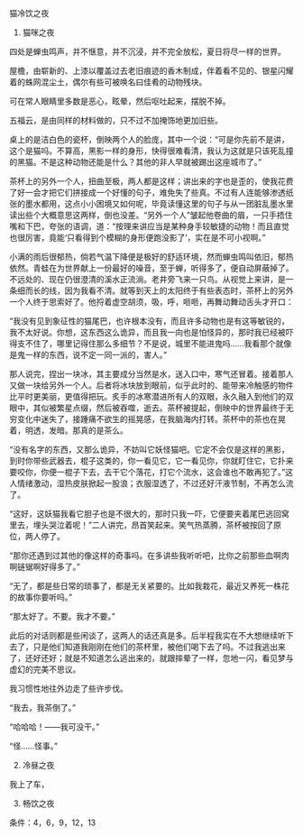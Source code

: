 猫冷饮之夜

1.	猫咪之夜

四处是蝉虫鸣声，并不惬意，并不沉浸，并不完全放松，夏日将尽一样的世界。

屋檐，由崭新的、上漆以覆盖过去老旧痕迹的香木制成，伴着看不见的、银星闪耀着的蛛网混尘土，偶尔有些可被唤名曰佳肴的动物残块。

可在常人眼睛里多数是恶心，眩晕，然后呕吐起来，摆脱不掉。

五福云，是由同样的材料做的，只不过不加掩饰地更加旧些。

桌上的是洁白色的瓷杯，倒映两个人的脸庞，其中一个说：“可是你先前不是讲，这个是猫吗。不算高，黑影一样的身形，快得很难看清，我认为这就是只该死乱撞的黑猫。不是这种动物还能是什么？其他的非人早就被踢出这座城市了。”

茶杯上的另外一个人，扭曲至极，两人都是这样；讲出来的字也是歪的，使我花费了好一会才把它们拼接成一个好懂的句子，难免失了些真。不过有人连能够渗透纸张的墨水都用，这点小小困境又如何呢，毕竟读懂这里的句子与从一团脏乱墨水里读出些个大概意思这两样，倒也没差。“另外一个人”皱起他卷曲的眉，一只手捂住嘴和下巴，夸张的语调，道：“按理来讲应当是某种身手较敏捷的动物！而且直觉也很厉害，竟能‘只看得到个模糊的身形便跑没影了’，实在是不可小视啊。”

小满的雨后很郁热，倘若气温下降便是极好的舒适环境，然而蝉虫鸣叫依旧，郁热依然。青蛙在为世界献上一份最好的噪音，至于蝉，听得多了，便自动屏蔽掉了。不远处的、现在仍很澄清的溪水正流淌。老井旁飞来一只鸟。从视觉上来讲，是一条细而长的线，因为我看不清。就等到天上的太阳终于有些表态时，茶杯上的另外一个人终于思索好了。他捋着虚空胡须，吸，呼，咂咂，再舞动舞动舌头才开口：

“我没有见到象征性的猫尾巴，也许根本没有，而且许多动物也是有这等敏锐的，我不太好说。你想，这东西这么诡异，而且我一向也是怕怪异的，那时我已经被吓得支不住了，哪里记得住那么多细节？不是说，城里不能进鬼吗……我看那个就像是鬼一样的东西，说不定一同一派的，害人。”

那人说完，捏出一块冰，其主要成分当然是水，送入口中，寒气还冒着。接着那人又做一块给另外一个人。后者将冰块放到眼前，似乎此时的、能带来冷触感的物件比平时更美丽，更值得把玩。炙手的冰寒潜进所有人的双眼，永久融入到他们的双眼中，其似被繁星点缀，然后被吞噬，逝去。茶杯被提起，倒映中的世界最终于无穷变化中迷失了，接踵痛不欲生的摇晃感，在我脑海内打转。茶杯中的茶也在晃着，明透，发暗。那真的是茶么。

“没有名字的东西，又那么诡异，不妨叫它妖怪猫吧。它定不会仅是这样的黑影，到时你带些武器去，棍子这类的，你一看见它，它一看见你，你就盯住它，它扑来要咬你，你便一棍子下去，去干它个落花，打它个流水，这会谁也不敢再犯了。”这人情绪激动，湿热皮肤掀起一股浪；衣服湿透了，不过还好汗液节制，不再怎么流了。

“这好，这妖猫我看它胆子也是不很大的，那时只我一吓，它便要夹着尾巴逃回窝里去，埋头哭泣着呢！”二人讲完，昂首笑起来。笑气热蒸腾，茶杯被按回了原位，两人停了。

“那你还遇到过其他的像这样的奇事吗。在多讲些我听听吧，比你之前那些血啊肉啊链锯啊好得多了。”

“无了，都是些日常的琐事了，都是无关紧要的。比如我栽花，最近又养死一株花的故事你要听吗。”

“那太好了。不要。我才不要。”

此后的对话则都是些闲谈了，这两人的话还真是多。后半程我实在不大想继续听下去了，只是他们知道我刚刚在他们的茶杯里，被他们喝下去了吗。不过我逃出来了，还好还好；就是不知道怎么逃出来的，就跟摔晕了一样，忽地一闪，看见梦与虚幻的完美不思议。

我习惯性地往外边走了些许步伐。

“我去，我茶倒了。”

“哈哈哈！——我可没干。”

“怪……怪事。”

2.	冷昼之夜

我上了车，

3.	畅饮之夜

条件：4，6，9，12，13
